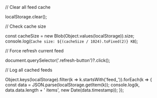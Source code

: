 // Clear all feed cache

localStorage.clear();

// Check cache size

const cacheSize = new Blob(Object.values(localStorage)).size;
console.log(`Cache size: ${(cacheSize / 1024).toFixed(2)} KB`);

// Force refresh current feed

document.querySelector('.refresh-button')?.click();

// Log all cached feeds

Object.keys(localStorage).filter(k => k.startsWith('feed\_')).forEach(k => {
const data = JSON.parse(localStorage.getItem(k));
console.log(k, data.data.length + ' items', new Date(data.timestamp));
});
